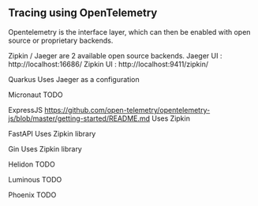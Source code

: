 ## Tracing using OpenTelemetry

Opentelemetry is the interface layer, which can then be enabled with open source or proprietary backends.

Zipkin / Jaeger are 2 available open source backends.
Jaeger UI : http://localhost:16686/
Zipkin UI : http://localhost:9411/zipkin/

Quarkus
    Uses Jaeger as a configuration

Micronaut
    TODO

ExpressJS
    https://github.com/open-telemetry/opentelemetry-js/blob/master/getting-started/README.md
    Uses Zipkin

FastAPI
    Uses Zipkin library

Gin
    Uses Zipkin library

Helidon
    TODO

Luminous
    TODO

Phoenix
    TODO
